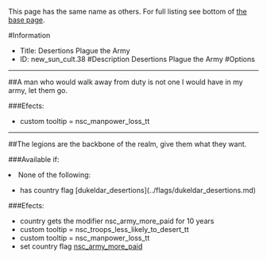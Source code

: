 This page has the same name as others. For full listing see bottom of [the base page](desertions_plague_the_army.md).

#Information
 - Title: Desertions Plague the Army
 - ID: new_sun_cult.38
#Description
Desertions Plague the Army
#Options

___
##A man who would walk away from duty is not one I would have in my army, let them go.

###Efects:<ul><li>custom tooltip = nsc_manpower_loss_tt</li></ul>

___
##The legions are the backbone of the realm, give them what they want.

###Available if:
<li>None of the following:</li><ul><li>has country flag [dukeldar_desertions](../flags/dukeldar_desertions.md)</li></ul>

###Efects:<ul><li>country gets the modifier nsc_army_more_paid for 10 years</li><li>custom tooltip = nsc_troops_less_likely_to_desert_tt</li><li>custom tooltip = nsc_manpower_loss_tt</li><li>set country flag [nsc_army_more_paid](../flags/nsc_army_more_paid.md)</li></ul>
